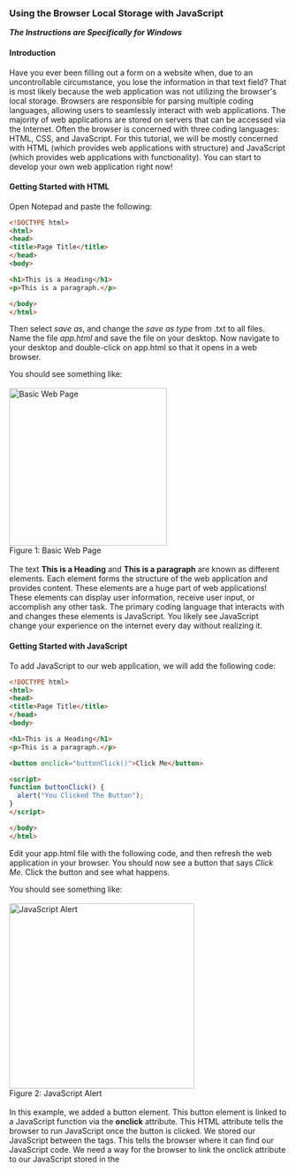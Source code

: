 ### Using the Browser Local Storage with JavaScript
**_The Instructions are Specifically for Windows_**

#### Introduction
Have you ever been filling out a form on a website when, due to an uncontrollable circumstance, you lose the information in that text field? That is most likely because the web application was not utilizing the browser's local storage. Browsers are responsible for parsing multiple coding languages, allowing users to seamlessly interact with web applications. The majority of web applications are stored on servers that can be accessed via the Internet. Often the browser is concerned with three coding languages: HTML, CSS, and JavaScript. For this tutorial, we will be mostly concerned with HTML (which provides web applications with structure) and JavaScript (which provides web applications with functionality). You can start to develop your own web application right now!

#### Getting Started with HTML
Open Notepad and paste the following:

```html
<!DOCTYPE html>
<html>
<head>
<title>Page Title</title>
</head>
<body>

<h1>This is a Heading</h1>
<p>This is a paragraph.</p>

</body>
</html>
```

Then select _save as_, and change the _save as type_ from .txt to all files. Name the file _app.html_ and save the file on your desktop. Now navigate to your desktop and double-click on app.html so that it opens in a web browser. 

You should see something like:
<br><br>
<img width="285" alt="Basic Web Page" src="https://github.com/JASON-B0URNE/Secret210Repo/assets/106118000/7ad58e54-e57e-4ae0-a59e-e8851a9cb9b4">
<br>
Figure 1: Basic Web Page
<br><br>
The text **This is a Heading** and **This is a paragraph** are known as different elements. Each element forms the structure of the web application and provides content. These elements are a huge part of web applications! These elements can display user information, receive user input, or accomplish any other task. The primary coding language that interacts with and changes these elements is JavaScript. You likely see JavaScript change your experience on the internet every day without realizing it. 

#### Getting Started with JavaScript
To add JavaScript to our web application, we will add the following code:

```html
<!DOCTYPE html>
<html>
<head>
<title>Page Title</title>
</head>
<body>

<h1>This is a Heading</h1>
<p>This is a paragraph.</p>

<button onclick="buttonClick()">Click Me</button>

<script>
function buttonClick() {
  alert("You Clicked The Button");
}
</script>

</body>
</html>
```

Edit your app.html file with the following code, and then refresh the web application in your browser. You should now see a button that says _Click Me_. Click the button and see what happens.

You should see something like: 
<br><br>
<img width="335" alt="JavaScript Alert" src="https://github.com/JASON-B0URNE/Secret210Repo/assets/106118000/595e6822-050e-47ab-a1d6-ea95fc4078ab">
<br>
Figure 2: JavaScript Alert
<br><br>
In this example, we added a button element. This button element is linked to a JavaScript function via the **onclick** attribute. This HTML attribute tells the browser to run JavaScript once the button is clicked. We stored our JavaScript between the **<script>...</script>** tags. This tells the browser where it can find our JavaScript code. We need a way for the browser to link the onclick attribute to our JavaScript stored in the <script> tags. We do this by defining and calling a function. The **function buttonClick() {...}** between the <script> tags, defines what JavaScript code needs to be executed when buttonClick() is referenced in the HTML. Thus, when **onclick="buttonClick()"** is added in the <button> element, it tells the browser to execute the JavaScript code defined in our **function buttonClick() {...}**.

#### Getting Started with Browser Local Storage

In a web application, there may be situations where data needs to be saved, but the developer does not want to waste storage space on the server with this data; circumstances where short-term storage needs to be utilized. The best option in these instances is to use the browser's local storage. Data in this storage container is specific to the web application and the browser; meaning that the data will not be accessible via another browser or another website. You can always examine the contents of the browser's local storage by using the key combination -shift- + -ctrl- + -i-. This will open up a subwindow in your browser that looks like this:
<br><br>
<img width="515" alt="Browser Developer Tools" src="https://github.com/JASON-B0URNE/Secret210Repo/assets/106118000/87c9d9c4-5d40-4f70-bfd3-0ec511c680f4">
<br>
Figure 3: Browser Developer Tools
<br><br>
You can then select the **>>** two arrows and select **Application** from the drop-down window. On the left side menu, click on **Local storage**. This screen should look like this:
<br><br>
<img width="518" alt="Local Storage Under the Application Tab" src="https://github.com/JASON-B0URNE/Secret210Repo/assets/106118000/0278bbd7-f682-4553-9aea-401c60fcb628">
<br>
Figure 4: Local Storage Under the Application Tab
<br>

#### Implementing JavaScript with the Browser Local Storage
Now that we know how to access the contents of the browser's local storage, we can now use JavaScript to store data there. First, we need an HTML element that can receive user input. To do this, we will use the form and input tag. We can implement these elements with the following code:

##### Add the HTML Form
```html
<!DOCTYPE html>
<html>
<head>
<title>Page Title</title>
</head>
<body>

<h1>This is a Heading</h1>
<p>This is a paragraph.</p>

<form onsubmit="buttonClick()">
  <input type="text" name="userInput" placeholder="Type Here">
  <br>
  <button type="submit">Save</button>
  <br>
</form>
<script>
function buttonClick() {
  alert("You Clicked The Button");
}
</script>

</body>
</html>
```

Your application should now look like this, and clicking on the save button should bring up the same alert prompt:
<br><br>
<img width="649" alt="Add a Form and Text Input to the Application" src="https://github.com/JASON-B0URNE/Secret210Repo/assets/106118000/66867fde-72fd-41a8-91e7-44990355c781">
<br>
Figure 5: Add a Form and Text Input to the Application
<br><br>
Now, we need to read the data submitted within the input task. We do this by utilizing event handlers within JavaScript. Events are different things that happen on a webpage and help execute JavaScript when an action is performed. We can use an event handler to read the input of the form, as seen in the following code:

##### Add the Event Handler
```html
<!DOCTYPE html>
<html>
<head>
<title>Page Title</title>
</head>
<body>

<h1>This is a Heading</h1>
<p>This is a paragraph.</p>

<form onsubmit="buttonClick(event)">
  <input type="text" name="userInput" placeholder="Type Here">
  <br>
  <button type="submit">Save</button>
  <br>
</form>
<script>
function buttonClick(event) {
  let formData = new FormData(event.currentTarget);
  let json = Object.fromEntries(formData);
  alert(json.userInput);
}
</script>

</body>
</html>
```

When you click the save button, it should alert you with the text that you typed into the text box. The code **new FormData(event.currentTarget)** pulls the submitted data within the form and the following line **Object.fromEntries(formData)** forms a JavaScript object. JavaScript objects store data in a key->value format; meaning that a specific "keyword" is matched with a specific value. In this case, we select the userInput key, which is attached to the value that the user entered. Now that we can select the user data, we can store that value in the local storage with the following code:

##### Store Input in the Browser Local Storage
```html
<!DOCTYPE html>
<html>
<head>
<title>Page Title</title>
</head>
<body>

<h1>This is a Heading</h1>
<p>This is a paragraph.</p>

<form onsubmit="buttonClick(event)">
  <input type="text" name="userInput" placeholder="Type Here">
  <br>
  <button type="submit">Save</button>
  <br>
</form>
<script>
function buttonClick(event) {
  let formData = new FormData(event.currentTarget);
  let json = Object.fromEntries(formData);
  let jsonString = JSON.stringify(json);
  localStorage.setItem("database", jsonString);
}
</script>

</body>
</html>
```

If we look at the contents of our local storage, we will see that we successfully stored data. We were able to store a key 'database' and the value as another key-value pair in string format, but now we have another problem to address. How do we not clear the contents of the input element when hitting the save button? One possible solution is to change how the JavaScript handles the event. A solution to this problem can be seen with the following code:

##### Prevent the Input Box from Clearing while Saving
```html
<!DOCTYPE html>
<html>
<head>
<title>Page Title</title>
</head>
<body>

<h1>This is a Heading</h1>
<p>This is a paragraph.</p>

<form onsubmit="buttonClick(event)">
  <input type="text" name="userInput" placeholder="Type Here">
  <br>
  <button type="submit">Save</button>
  <br>
</form>
<script>
function buttonClick(event) {
  event.preventDefault();
  let formData = new FormData(event.currentTarget);
  let json = Object.fromEntries(formData);
  let jsonString = JSON.stringify(json);
  localStorage.setItem("database", jsonString);
}
</script>

</body>
</html>
```

After hitting the save button, our input stays in the text box, and the value is updated in the local storage. The code **event.preventDefault()** stops the HTML from performing the normal functions of the submit form, which means that the data in the input box will not be wiped and that our JavaScript code will also be executed, which saves values to local storage. Our application appears to be functioning normally except for one bug. After refreshing the page, closing the tab, or closing the browser, the data that is stored in local storage is not populating the input field. To do this we need to set the <input> element attribute **value** to whatever is in the local storage. The following code implements this change:

##### Populate the Input Field When Loading the Page
```html
<!DOCTYPE html>
<html>
<head>
<title>Page Title</title>
</head>
<body onload="fillInput(event)">

<h1>This is a Heading</h1>
<p>This is a paragraph.</p>

<form onsubmit="buttonClick(event)">
  <input type="text" name="userInput" placeholder="Type Here">
  <br>
  <button type="submit">Save</button>
  <br>
</form>
<script>
function buttonClick(event) {
  event.preventDefault();
  let formData = new FormData(event.currentTarget);
  let json = Object.fromEntries(formData);
  let jsonString = JSON.stringify(json);
  localStorage.setItem("database", jsonString);
}
function fillInput(event) {
  event.preventDefault();
  let jsonObject = JSON.parse(localStorage.getItem('database'));
  let element = document.getElementsByName("userInput");
  if (element.length > 0) {
    element[0].setAttribute("value", jsonObject.userInput);
  }
}
</script>

</body>
</html>
```

In this code, we linked the **fillInput** function to run whenever the page is loaded. This function retrieves the data stored in the local storage **JSON.parse(localStorage.getItem('database'))**, and then retrieves the <input> element by its name userInput **document.getElementsByName("userInput")**. If this element exists **element.length > 0**, then it will set its value attribute to whatever is stored in local storage **element[0].setAttribute("value", jsonObject.userInput)**. 

#### Conclusion
We did it! We were able to utilize both HTML and JavaScript to store and retrieve information from the browser's local storage. Remember that no sensitive information should be stored in this local database. It is meant to conveniently store short-term data that should not go to the server. Now that you understand the basics, it is time for you to explore other implementations of JavaScript and the browser's local storage. I reccomend using the resources at [w3schools.com](w3schools.com "w3schools"), specifically, [HTML Events](https://www.w3schools.com/jsref/dom_obj_event.asp "HTML Events"), [JavaScript Tutorials](https://www.w3schools.com/js/default.asp "JavaScript Tutorials"), [Local Storage](https://www.w3schools.com/jsref/prop_win_localstorage.asp "Local Storage"), and [JavaScript and HTML Elements](https://www.w3schools.com/jsref/dom_obj_all.asp "JavaScript and HTML Elements"). Your fundamental understanding of these resources should be able to help you further develop your skills and knowledge. The teaching style at w3schools is very similar to this blog post. It was through w3schools that I learned to program, and these posts are an essential resource to any web programmer. Additionally, the company Mozilla has excellent [resources](https://developer.mozilla.org/en-US/docs/Web/javascript "resources") to help you learn and understand JavaScript. Web programming can be difficult to learn, but if you stick with it, you can start to develop great applications. 
